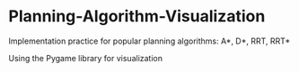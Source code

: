 # Planning-Algorithm-Visualization

 Implementation practice for popular planning algorithms: A*, D*, RRT, RRT*
 
 Using the Pygame library for visualization
